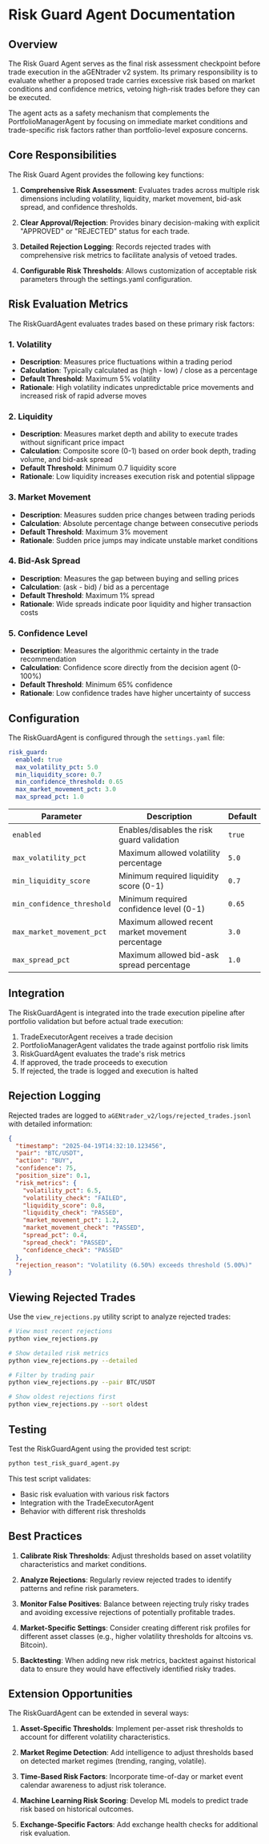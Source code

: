 # Risk Guard Agent Documentation

## Overview

The Risk Guard Agent serves as the final risk assessment checkpoint before trade execution in the aGENtrader v2 system. Its primary responsibility is to evaluate whether a proposed trade carries excessive risk based on market conditions and confidence metrics, vetoing high-risk trades before they can be executed.

The agent acts as a safety mechanism that complements the PortfolioManagerAgent by focusing on immediate market conditions and trade-specific risk factors rather than portfolio-level exposure concerns.

## Core Responsibilities

The Risk Guard Agent provides the following key functions:

1. **Comprehensive Risk Assessment**: Evaluates trades across multiple risk dimensions including volatility, liquidity, market movement, bid-ask spread, and confidence thresholds.

2. **Clear Approval/Rejection**: Provides binary decision-making with explicit "APPROVED" or "REJECTED" status for each trade.

3. **Detailed Rejection Logging**: Records rejected trades with comprehensive risk metrics to facilitate analysis of vetoed trades.

4. **Configurable Risk Thresholds**: Allows customization of acceptable risk parameters through the settings.yaml configuration.

## Risk Evaluation Metrics

The RiskGuardAgent evaluates trades based on these primary risk factors:

### 1. Volatility
- **Description**: Measures price fluctuations within a trading period
- **Calculation**: Typically calculated as (high - low) / close as a percentage
- **Default Threshold**: Maximum 5% volatility 
- **Rationale**: High volatility indicates unpredictable price movements and increased risk of rapid adverse moves

### 2. Liquidity
- **Description**: Measures market depth and ability to execute trades without significant price impact
- **Calculation**: Composite score (0-1) based on order book depth, trading volume, and bid-ask spread
- **Default Threshold**: Minimum 0.7 liquidity score
- **Rationale**: Low liquidity increases execution risk and potential slippage

### 3. Market Movement
- **Description**: Measures sudden price changes between trading periods
- **Calculation**: Absolute percentage change between consecutive periods
- **Default Threshold**: Maximum 3% movement
- **Rationale**: Sudden price jumps may indicate unstable market conditions

### 4. Bid-Ask Spread
- **Description**: Measures the gap between buying and selling prices
- **Calculation**: (ask - bid) / bid as a percentage
- **Default Threshold**: Maximum 1% spread
- **Rationale**: Wide spreads indicate poor liquidity and higher transaction costs

### 5. Confidence Level
- **Description**: Measures the algorithmic certainty in the trade recommendation
- **Calculation**: Confidence score directly from the decision agent (0-100%)
- **Default Threshold**: Minimum 65% confidence
- **Rationale**: Low confidence trades have higher uncertainty of success

## Configuration

The RiskGuardAgent is configured through the `settings.yaml` file:

```yaml
risk_guard:
  enabled: true
  max_volatility_pct: 5.0
  min_liquidity_score: 0.7
  min_confidence_threshold: 0.65
  max_market_movement_pct: 3.0
  max_spread_pct: 1.0
```

| Parameter | Description | Default |
|-----------|-------------|---------|
| `enabled` | Enables/disables the risk guard validation | `true` |
| `max_volatility_pct` | Maximum allowed volatility percentage | `5.0` |
| `min_liquidity_score` | Minimum required liquidity score (0-1) | `0.7` |
| `min_confidence_threshold` | Minimum required confidence level (0-1) | `0.65` |
| `max_market_movement_pct` | Maximum allowed recent market movement percentage | `3.0` |
| `max_spread_pct` | Maximum allowed bid-ask spread percentage | `1.0` |

## Integration

The RiskGuardAgent is integrated into the trade execution pipeline after portfolio validation but before actual trade execution:

1. TradeExecutorAgent receives a trade decision
2. PortfolioManagerAgent validates the trade against portfolio risk limits
3. RiskGuardAgent evaluates the trade's risk metrics
4. If approved, the trade proceeds to execution
5. If rejected, the trade is logged and execution is halted

## Rejection Logging

Rejected trades are logged to `aGENtrader_v2/logs/rejected_trades.jsonl` with detailed information:

```json
{
  "timestamp": "2025-04-19T14:32:10.123456",
  "pair": "BTC/USDT",
  "action": "BUY",
  "confidence": 75,
  "position_size": 0.1,
  "risk_metrics": {
    "volatility_pct": 6.5,
    "volatility_check": "FAILED",
    "liquidity_score": 0.8,
    "liquidity_check": "PASSED",
    "market_movement_pct": 1.2,
    "market_movement_check": "PASSED",
    "spread_pct": 0.4,
    "spread_check": "PASSED",
    "confidence_check": "PASSED"
  },
  "rejection_reason": "Volatility (6.50%) exceeds threshold (5.00%)"
}
```

## Viewing Rejected Trades

Use the `view_rejections.py` utility script to analyze rejected trades:

```bash
# View most recent rejections
python view_rejections.py

# Show detailed risk metrics
python view_rejections.py --detailed

# Filter by trading pair
python view_rejections.py --pair BTC/USDT

# Show oldest rejections first
python view_rejections.py --sort oldest
```

## Testing

Test the RiskGuardAgent using the provided test script:

```bash
python test_risk_guard_agent.py
```

This test script validates:
- Basic risk evaluation with various risk factors
- Integration with the TradeExecutorAgent
- Behavior with different risk thresholds

## Best Practices

1. **Calibrate Risk Thresholds**: Adjust thresholds based on asset volatility characteristics and market conditions.

2. **Analyze Rejections**: Regularly review rejected trades to identify patterns and refine risk parameters.

3. **Monitor False Positives**: Balance between rejecting truly risky trades and avoiding excessive rejections of potentially profitable trades.

4. **Market-Specific Settings**: Consider creating different risk profiles for different asset classes (e.g., higher volatility thresholds for altcoins vs. Bitcoin).

5. **Backtesting**: When adding new risk metrics, backtest against historical data to ensure they would have effectively identified risky trades.

## Extension Opportunities

The RiskGuardAgent can be extended in several ways:

1. **Asset-Specific Thresholds**: Implement per-asset risk thresholds to account for different volatility characteristics.

2. **Market Regime Detection**: Add intelligence to adjust thresholds based on detected market regimes (trending, ranging, volatile).

3. **Time-Based Risk Factors**: Incorporate time-of-day or market event calendar awareness to adjust risk tolerance.

4. **Machine Learning Risk Scoring**: Develop ML models to predict trade risk based on historical outcomes.

5. **Exchange-Specific Factors**: Add exchange health checks for additional risk evaluation.